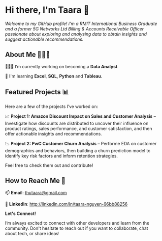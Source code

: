 # Hi there, I'm Taara 👋
_Welcome to my GitHub profile! I'm a RMIT International Business Graduate and a former 5G Networks Ltd Billing & Accounts Receivable Officer passionate about exploring and analysing data to obtain insights and suggest actionable recommendations._ 

## About Me 👩🏻‍🦰

👩🏻‍💻 I’m currently working on becoming a **Data Analyst**.

🌱 I'm learning **Excel**, **SQL**, **Python** and **Tableau**.

## Featured Projects 📊

Here are a few of the projects I’ve worked on:

📈 **Project 1: Amazon Discount Impact on Sales and Customer Analysis** – Investigate how discounts are distributed to uncover their influence on product ratings, sales performance, and customer satisfaction, and then offer actionable insights and recommendations.

📉 **Project 2: PwC Customer Churn Analysis** – Performe EDA on customer demographics and behaviors, then building a churn prediction model to identify key risk factors and inform retention strategies.

Feel free to check them out and contribute!

## How to Reach Me 📍

📫 **Email**: thutaara@gmail.com

💬 **LinkedIn**: http://linkedin.com/in/taara-nguyen-66bb88256

**Let's Connect!**

I’m always excited to connect with other developers and learn from the community. Don't hesitate to reach out if you want to collaborate, chat about tech, or share ideas!
